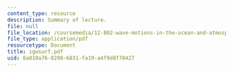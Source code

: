 ```yaml
---
content_type: resource
description: Summary of lecture.
file: null
file_location: /coursemedia/12-802-wave-motions-in-the-ocean-and-atmosphere-spring-2004/8a010a7682986831fa19a4f9d8f70427_igwsurf.pdf
file_type: application/pdf
resourcetype: Document
title: igwsurf.pdf
uid: 8a010a76-8298-6831-fa19-a4f9d8f70427
---
```

